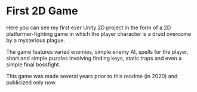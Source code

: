 # First 2D Game

Here you can see my first ever Unity 2D project in the form of a 2D platformer-fighting game in which the player character is a druid overcome by a mysterious plague.

The game features varied enemies, simple enemy AI, spells for the player, short and simple puzzles involving finding keys, static traps and even a simple final bossfight.

This game was made several years prior to this readme (in 2020) and publicized only now.
